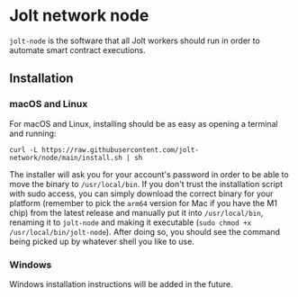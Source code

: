 # Jolt network node

`jolt-node` is the software that all Jolt workers should run in order to automate smart contract executions.

## Installation

### macOS and Linux

For macOS and Linux, installing should be as easy as opening a terminal and running:

```
curl -L https://raw.githubusercontent.com/jolt-network/node/main/install.sh | sh
```

The installer will ask you for your account's password in order to be able to move the binary to `/usr/local/bin`. If you don't trust the installation script with sudo access, you can simply download the correct binary for your platform (remember to pick the `arm64` version for Mac if you have the M1 chip) from the latest release and manually put it into `/usr/local/bin`, renaming it to `jolt-node` and making it executable (`sudo chmod +x /usr/local/bin/jolt-node`). After doing so, you should see the command being picked up by whatever shell you like to use.

### Windows

Windows installation instructions will be added in the future.